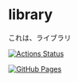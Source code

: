 # library
これは、ライブラリ

[![Actions Status](https://github.com/matumoto1234/library/workflows/verify/badge.svg)](https://github.com/matumoto1234/library/actions) 

[![GitHub Pages](https://img.shields.io/static/v1?label=GitHub+Pages&message=+&color=brightgreen&logo=github)](https://matumoto1234.github.io/library/)